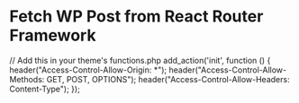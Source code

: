 # Fetch WP Post from React Router Framework


// Add this in your theme's functions.php
add_action('init', function () {
    header("Access-Control-Allow-Origin: *");
    header("Access-Control-Allow-Methods: GET, POST, OPTIONS");
    header("Access-Control-Allow-Headers: Content-Type");
});
